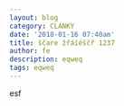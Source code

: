 ```yaml
---
layout: blog
category: CLANKY
date: '2018-01-16 07:40am'
title: ščare žřáíéščř 1237
author: fe
description: eqweq
tags: eqweq
---
```

esf
